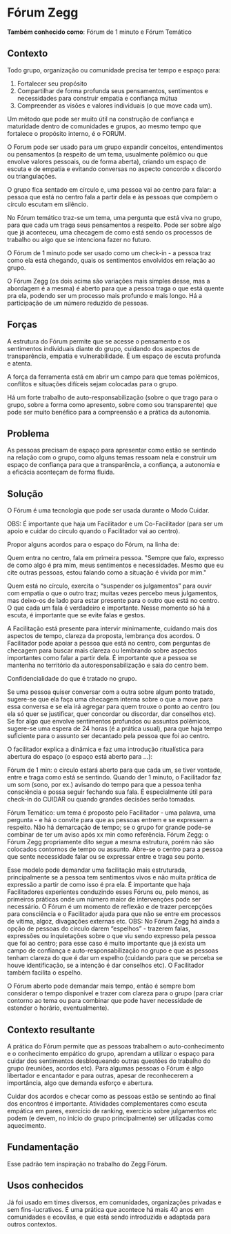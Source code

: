 # Fórum Zegg

**Também conhecido como**: Fórum de 1 minuto e Fórum Temático

## Contexto

Todo grupo, organização ou comunidade precisa ter tempo e espaço para:

1. Fortalecer seu propósito
2. Compartilhar de forma profunda seus pensamentos, sentimentos e necessidades para construir empatia e confiança mútua
3. Compreender as visões e valores individuais (o que move cada um).

Um método que pode ser muito útil na construção de confiança e maturidade dentro de comunidades e grupos, ao mesmo tempo que fortalece o propósito interno, é o FORUM.

O Forum pode ser usado para um grupo expandir conceitos, entendimentos ou pensamentos (a respeito de um tema, usualmente polêmico ou que envolve valores pessoais, ou de forma aberta), criando um espaço de escuta e de empatia e evitando conversas no aspecto concordo x discordo ou triangulações.

O grupo fica sentado em círculo e, uma pessoa vai ao centro para falar: a pessoa que está no centro fala a partir dela e às pessoas que compõem o círculo escutam em silêncio.

No Fórum temático traz-se um tema, uma pergunta que está viva no grupo, para que cada um traga seus pensamentos a respeito.  Pode ser sobre algo que já aconteceu, uma checagem de como está sendo os processos de trabalho ou algo que se intenciona fazer no futuro.

O Fórum de 1 minuto pode ser usado como um check-in - a pessoa traz como ela está chegando, quais os sentimentos envolvidos em relação ao grupo.

O Fórum Zegg (os dois acima são variações mais simples desse, mas a abordagem é a mesma) é aberto para que a pessoa traga o que está quente pra ela, podendo ser um processo mais profundo e mais longo. Há a participação de um número reduzido de pessoas.

## Forças

A estrutura do Fórum permite que se acesse o pensamento e os sentimentos individuais diante do grupo, cuidando dos aspectos de transparência, empatia e vulnerabilidade. É um espaço de escuta profunda e atenta.

A força da ferramenta está em abrir um campo para que temas polêmicos, conflitos e situações difíceis sejam colocadas para o grupo.

Há um forte trabalho de auto-responsabilização (sobre o que trago para o grupo, sobre a forma como apresento, sobre como sou transparente) que pode ser muito benéfico para a compreensão e a prática da autonomia.

## Problema

As pessoas precisam de espaço para apresentar como estão se sentindo na relação com o grupo, como alguns temas ressoam nela e construir um espaço de confiança para que a transparência, a confiança, a autonomia e a eficácia aconteçam de forma fluida.

## Solução

O Fórum é uma tecnologia que pode ser usada durante o Modo Cuidar.

OBS: É importante que haja um Facilitador e um Co-Facilitador (para ser um apoio e cuidar do círculo quando o Facilitador vai ao centro).

Propor alguns acordos para o espaço do Fórum, na linha de:

Quem entra no centro, fala em primeira pessoa. "Sempre que falo, expresso de como algo é pra mim, meus sentimentos e necessidades. Mesmo que eu cite outras pessoas, estou falando como a situação é vivida por mim."

Quem está no círculo, exercita o “suspender os julgamentos” para ouvir com empatia o que o outro traz; muitas vezes percebo meus julgamentos, mas deixo-os de lado para estar presente para o outro que está no centro. O que cada um fala é verdadeiro e importante.   Nesse momento só há a escuta, é importante que se evite falas e gestos.

A Facilitação está presente para intervir minimamente, cuidando mais dos aspectos de tempo, clareza da proposta, lembrança dos acordos.  O Facilitador pode apoiar a pessoa que está no centro, com perguntas de checagem para buscar mais clareza ou lembrando sobre aspectos importantes como falar a partir dela. É importante que a pessoa se mantenha no território da autoresponsabilização e saia do centro bem.

Confidencialidade do que é tratado no grupo.

Se uma pessoa quiser conversar com a outra sobre algum ponto tratado, sugere-se que ela faça uma checagem interna sobre o que a move para essa conversa e se ela irá agregar para quem trouxe o ponto ao centro (ou ela só quer se justificar, quer concordar ou discordar, dar conselhos etc).  Se for algo que envolve sentimentos profundos ou assuntos polêmicos, sugere-se uma espera de 24 horas (é a prática usual), para que haja tempo suficiente para o assunto ser decantado pela pessoa que foi ao centro.

O facilitador explica a dinâmica e faz uma introdução ritualística para abertura do espaço (o espaço está aberto para …):

Fórum de 1 min: o círculo estará aberto para que cada um, se tiver vontade, entre e traga como está se sentindo.  Quando der 1 minuto, o Facilitador faz um som (sono, por ex.) avisando do tempo para que a pessoa tenha consciência e possa seguir fechando sua fala.
É especialmente útil para check-in do CUIDAR ou quando grandes decisões serão tomadas.

Fórum Temático: um tema é proposto pelo Facilitador - uma palavra, uma pergunta - e há o convite para que as pessoas entrem e se expressem a respeito.   Não há demarcação de tempo; se o grupo for grande pode-se combinar de ter um aviso após xx min como referência.
Fórum Zegg: o Fórum Zegg propriamente dito segue a mesma estrutura, porém não são colocados contornos de tempo ou assunto. Abre-se o centro para a pessoa que sente necessidade falar ou se expressar entre e traga seu ponto.  

Esse modelo pode demandar uma facilitação mais estruturada, principalmente se a pessoa tem sentimentos vivos e não muita prática de expressão a partir de como isso é pra ela.  É importante que haja Facilitadores experientes conduzindo esses Fóruns ou, pelo menos, as primeiros práticas onde um número maior de intervenções pode ser necessário. O Fórum é um momento de reflexão e de trazer percepções para consciência e o Facilitador ajuda para que não se entre em processos de vítima, algoz, divagações externas etc.
OBS: No Fórum Zegg há ainda a opção de pessoas do círculo darem “espelhos” - trazerem falas, expressões ou inquietações sobre o que viu sendo expresso pela pessoa que foi ao centro; para esse caso é muito importante que já exista um campo de confiança e auto-responsabilização no grupo e que as pessoas tenham clareza do que é dar um espelho (cuidando para que se perceba se houve identificação, se a intenção é dar conselhos etc).  O Facilitador também facilita o espelho.

O Fórum aberto pode demandar mais tempo, então é sempre bom considerar o tempo disponível e trazer com clareza para o grupo (para criar contorno ao tema ou para combinar que pode haver necessidade de estender o horário, eventualmente).

## Contexto resultante

A prática do Fórum  permite que as pessoas trabalhem o auto-conhecimento e o conhecimento empático do grupo, aprendam a utilizar o espaço para cuidar dos sentimentos desbloqueando outras questões do trabalho do grupo (reuniões, acordos etc).  Para algumas pessoas o Fórum é algo libertador e encantador e para outras, apesar de reconhecerem a importância, algo que demanda esforço e abertura.

Cuidar dos acordos e checar como as pessoas estão se sentindo ao final dos encontros é importante.  Atividades complementares como escuta empática em pares, exercício de ranking, exercício sobre julgamentos etc podem (e devem, no início do grupo principalmente) ser utilizadas como aquecimento.

## Fundamentação

Esse padrão tem inspiração no trabalho do Zegg Fórum.

## Usos conhecidos

Já foi usado em times diversos, em comunidades, organizações privadas e sem fins-lucrativos. É uma prática que acontece há mais 40 anos em comunidades e ecovilas, e que está sendo introduzida e adaptada para outros contextos.
